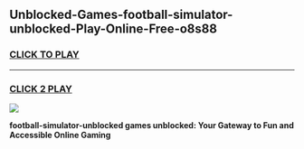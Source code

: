 
## Unblocked-Games-football-simulator-unblocked-Play-Online-Free-o8s88
<h3>
<a href="https://premium76.site?title=football-simulator-unblocked&ref=26A">CLICK TO PLAY</a></h3>
<hr>

<h3>
<a href="https://premium76.site?title=football-simulator-unblocked&ref=26A">CLICK 2 PLAY</a>
  
</h3>

<a href="https://premium76.site?title=football-simulator-unblocked&ref=26A"><img src="https://clearcache.store/games.png"></a>


**football-simulator-unblocked games unblocked: Your Gateway to Fun and Accessible Online Gaming**
